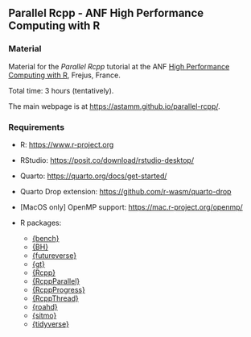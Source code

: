 ## Parallel Rcpp - ANF High Performance Computing with R

### Material

Material for the *Parallel Rcpp* tutorial at the ANF [High Performance Computing
with R](https://indico.mathrice.fr/event/536/), Frejus, France. 

Total time: 3 hours (tentatively).

The main webpage is at <https://astamm.github.io/parallel-rcpp/>.

### Requirements

- R: <https://www.r-project.org>
- RStudio: <https://posit.co/download/rstudio-desktop/>
- Quarto: <https://quarto.org/docs/get-started/>
- Quarto Drop extension: <https://github.com/r-wasm/quarto-drop>
- [MacOS only] OpenMP support: <https://mac.r-project.org/openmp/>
- R packages: 

    - [{bench}](https://bench.r-lib.org/)
    - [{BH}](https://dirk.eddelbuettel.com/code/bh.html)
    - [{futureverse}](https://futureverse.org/)
    - [{gt}](https://gt.rstudio.com/)
    - [{Rcpp}](https://dirk.eddelbuettel.com/code/rcpp.html)
    - [{RcppParallel}](https://rcppcore.github.io/RcppParallel/)
    - [{RcppProgress}](https://github.com/kforner/rcpp_progress)
    - [{RcppThread}](https://github.com/tnagler/RcppThread)
    - [{roahd}](https://astamm.github.io/roahd/)
    - [{sitmo}](http://thecoatlessprofessor.com/projects/sitmo/)
    - [{tidyverse}](https://www.tidyverse.org)
